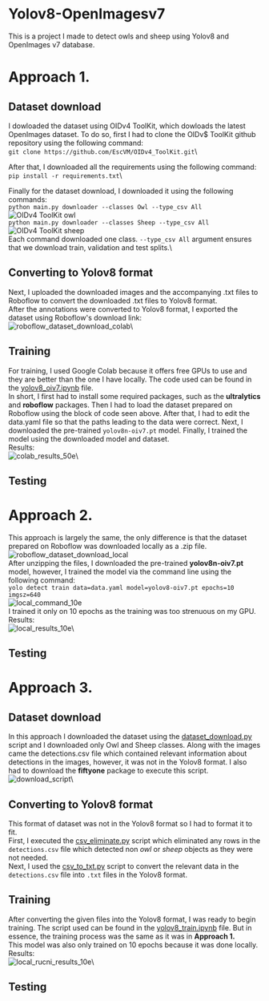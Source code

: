 # Yolov8-OpenImagesv7
This is a project I made to detect owls and sheep using Yolov8 and OpenImages v7 database.

# Approach 1.
## Dataset download
I dowloaded the dataset using OIDv4 ToolKit, which dowloads the latest OpenImages dataset. To do so, first I had to clone the OIDv$ ToolKit github repository using the following command:\
`git clone https://github.com/EscVM/OIDv4_ToolKit.git`\

After that, I downloaded all the requirements using the following command:\
`pip install -r requirements.txt`\

Finally for the dataset download, I downloaded it using the following commands:\
`python main.py downloader --classes Owl --type_csv All`\
![OIDv4 ToolKit owl]((https://github.com/slanacpizzagomilicafesb/Yolov8-OpenImagesv7/assets/56551410/41d19509-0b97-4a38-9798-0a324bf700a7)
)\
`python main.py downloader --classes Sheep --type_csv All`\
![OIDv4 ToolKit sheep](https://github.com/slanacpizzagomilicafesb/Yolov8-OpenImagesv7/assets/56551410/5b35c51c-95f2-46e3-8a99-2d5992806a2b)\
Each command downloaded one class. `--type_csv All` argument ensures that we download train, validation and test splits.\

## Converting to Yolov8 format
Next, I uploaded the downloaded images and the accompanying .txt files to Roboflow to convert the downloaded .txt files to Yolov8 format.\
After the annotations were converted to Yolov8 format, I exported the dataset using Roboflow's download link:\
![roboflow_dataset_download_colab](https://github.com/slanacpizzagomilicafesb/Yolov8-OpenImagesv7/assets/56551410/0ea855fc-c5f9-4c5a-8966-0282f677d3aa)\

## Training
For training, I used Google Colab because it offers free GPUs to use and they are better than the one I have locally. The code used can be found in the [yolov8_oiv7.ipynb]("https://github.com/slanacpizzagomilicafesb/Yolov8-OpenImagesv7/blob/main/yolov8_oiv7.ipynb") file.\
In short, I first had to install some required packages, such as the __ultralytics__ and __roboflow__ packages. Then I had to load the dataset prepared on Roboflow using the block of code seen above. After that, I had to edit the data.yaml file so that the paths leading to the data were correct. Next, I downloaded the pre-trained `yolov8n-oiv7.pt` model. Finally, I trained the model using the downloaded model and dataset.\
Results:\
![colab_results_50e](https://github.com/slanacpizzagomilicafesb/Yolov8-OpenImagesv7/assets/56551410/6258d4fb-8fa5-4c5e-8590-62294716805f)\

## Testing

# Approach 2.
This approach is largely the same, the only difference is that the dataset prepared on Roboflow was downloaded locally as a .zip file.\
![roboflow_dataset_download_local](https://github.com/slanacpizzagomilicafesb/Yolov8-OpenImagesv7/assets/56551410/c3c9097f-6091-477c-b747-0ba2afc5067b)\
After unzipping the files, I downloaded the pre-trained __yolov8n-oiv7.pt__ model, however, I trained the model via the command line using the following command:\
`yolo detect train data=data.yaml model=yolov8-oiv7.pt epochs=10 imgsz=640`\
![local_command_10e](https://github.com/slanacpizzagomilicafesb/Yolov8-OpenImagesv7/assets/56551410/c986996b-f7fe-4016-b491-807c307e0f5b)\
I trained it only on 10 epochs as the training was too strenuous on my GPU.\
Results:\
![local_results_10e](https://github.com/slanacpizzagomilicafesb/Yolov8-OpenImagesv7/assets/56551410/9fdce00c-a390-4293-90b1-f052ed9eebd9)\

## Testing

# Approach 3.
## Dataset download
In this approach I downloaded the dataset using the [dataset_download.py]("https://github.com/slanacpizzagomilicafesb/Yolov8-OpenImagesv7/blob/main/local_scripts/dataset_download.py") script and I downloaded only Owl and Sheep classes. Along with the images came the detections.csv file which contained relevant information about detections in the images, however, it was not in the Yolov8 format. I also had to download the __fiftyone__ package to execute this script.\
![download_script](https://github.com/slanacpizzagomilicafesb/Yolov8-OpenImagesv7/assets/56551410/0a28301a-0d16-43eb-98a9-41866a0c5b9a)\

## Converting to Yolov8 format
This format of dataset was not in the Yolov8 format so I had to format it to fit.\
First, I executed the [csv_eliminate.py]("https://github.com/slanacpizzagomilicafesb/Yolov8-OpenImagesv7/blob/main/local_scripts/csv_eliminate.py") script which eliminated any rows in the `detections.csv` file which detected non _owl_ or _sheep_ objects as they were not needed.\
Next, I used the [csv_to_txt.py]("https://github.com/slanacpizzagomilicafesb/Yolov8-OpenImagesv7/blob/main/local_scripts/csv_to_txt.py") script to convert the relevant data in the `detections.csv` file into `.txt` files in the Yolov8 format.

## Training
After converting the given files into the Yolov8 format, I was ready to begin training. The script used can be found in the [yolov8_train.ipynb]("https://github.com/slanacpizzagomilicafesb/Yolov8-OpenImagesv7/blob/main/yolov8_train.ipynb") file. But in essence, the training process was the same as it was in __Approach 1.__\
This model was also only trained on 10 epochs because it was done locally.\
Results:\
![local_rucni_results_10e](https://github.com/slanacpizzagomilicafesb/Yolov8-OpenImagesv7/assets/56551410/7107d3ca-aa15-48b9-bef8-7c2adda024d5)\

## Testing

